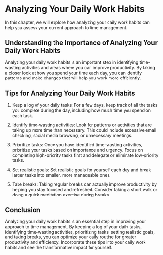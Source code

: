 # Analyzing Your Daily Work Habits

In this chapter, we will explore how analyzing your daily work habits can help you assess your current approach to time management.

Understanding the Importance of Analyzing Your Daily Work Habits
----------------------------------------------------------------

Analyzing your daily work habits is an important step in identifying time-wasting activities and areas where you can improve productivity. By taking a closer look at how you spend your time each day, you can identify patterns and make changes that will help you work more efficiently.

Tips for Analyzing Your Daily Work Habits
-----------------------------------------

1. Keep a log of your daily tasks: For a few days, keep track of all the tasks you complete during the day, including how much time you spend on each task.

2. Identify time-wasting activities: Look for patterns or activities that are taking up more time than necessary. This could include excessive email checking, social media browsing, or unnecessary meetings.

3. Prioritize tasks: Once you have identified time-wasting activities, prioritize your tasks based on importance and urgency. Focus on completing high-priority tasks first and delegate or eliminate low-priority tasks.

4. Set realistic goals: Set realistic goals for yourself each day and break larger tasks into smaller, more manageable ones.

5. Take breaks: Taking regular breaks can actually improve productivity by helping you stay focused and refreshed. Consider taking a short walk or doing a quick meditation exercise during breaks.

Conclusion
----------

Analyzing your daily work habits is an essential step in improving your approach to time management. By keeping a log of your daily tasks, identifying time-wasting activities, prioritizing tasks, setting realistic goals, and taking breaks, you can optimize your daily routine for greater productivity and efficiency. Incorporate these tips into your daily work habits and see the transformative impact for yourself.
